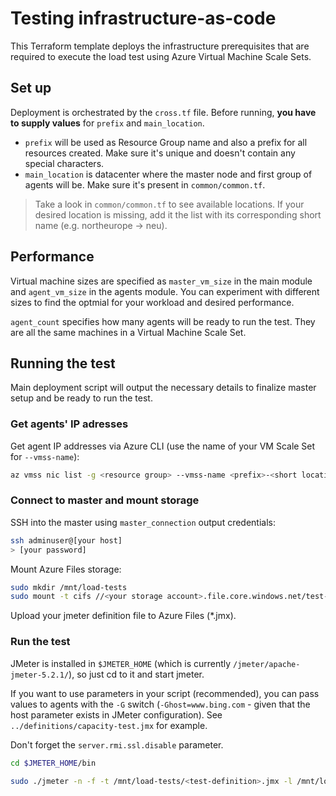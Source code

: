 # Testing infrastructure-as-code

This Terraform template deploys the infrastructure prerequisites that are required to execute the load test using Azure Virtual Machine Scale Sets.

## Set up

Deployment is orchestrated by the `cross.tf` file. Before running, **you have to supply values** for `prefix` and `main_location`.

* `prefix` will be used as Resource Group name and also a prefix for all resources created. Make sure it's unique and doesn't contain any special characters.
* `main_location` is datacenter where the master node and first group of agents will be. Make sure it's present in `common/common.tf`.

> Take a look in `common/common.tf` to see available locations. If your desired location is missing, add it the list with its corresponding short name (e.g. northeurope -> neu).

## Performance

Virtual machine sizes are specified as `master_vm_size` in the main module and `agent_vm_size` in the agents module. You can experiment with different sizes to find the optmial for your workload and desired performance.

`agent_count` specifies how many agents will be ready to run the test. They are all the same machines in a Virtual Machine Scale Set.

## Running the test

Main deployment script will output the necessary details to finalize master setup and be ready to run the test.

### Get agents' IP adresses

Get agent IP addresses via Azure CLI (use the name of your VM Scale Set for `--vmss-name`):

```bash
az vmss nic list -g <resource group> --vmss-name <prefix>-<short location>-agents --query "[].ipConfigurations[].privateIpAddress"
```

### Connect to master and mount storage

SSH into the master using `master_connection` output credentials:

```bash
ssh adminuser@[your host]
> [your password]
```

Mount Azure Files storage:

```bash
sudo mkdir /mnt/load-tests
sudo mount -t cifs //<your storage account>.file.core.windows.net/test-data /mnt/load-tests -o vers=3.0,username=<your storage account>,password=<your access key>,serverino
```

Upload your jmeter definition file to Azure Files (*.jmx).

### Run the test

JMeter is installed in `$JMETER_HOME` (which is currently `/jmeter/apache-jmeter-5.2.1/`), so just cd to it and start jmeter.

If you want to use parameters in your script (recommended), you can pass values to agents with the `-G` switch (`-Ghost=www.bing.com` - given that the host parameter exists in JMeter configuration). See `../definitions/capacity-test.jmx` for example.

Don't forget the `server.rmi.ssl.disable` parameter.

```bash
cd $JMETER_HOME/bin

sudo ./jmeter -n -f -t /mnt/load-tests/<test-definition>.jmx -l /mnt/load-tests/results/<results file>.csv -R$agent_ips -Ghost=$TARGET_SYSTEM -Gpath=$TARGET_PATH -Gusers=$USERS -Gduration=$DURATION -Gramp_up=$RAMP_UP -Gjmeter.properties.mode=StrippedBatch -Gjmeter.properties.httpclient4.time_to_live=10000 -Gjmeter.properties.httpclient4.validate_after_inactivity=36600 -Djmeter.properties.server.rmi.ssl.disable=true
```